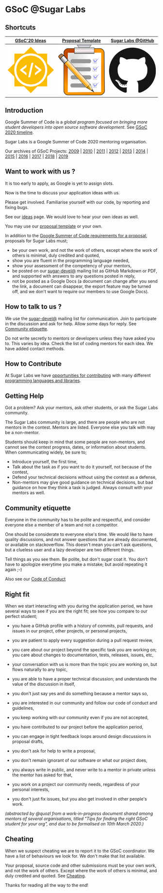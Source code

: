 # GSoC @Sugar Labs

## Shortcuts

|[GSoC'20 Ideas](Ideas-2020.md)| [Proposal Template](Template.md) | [Sugar Labs @GitHub](https://github.com/sugarlabs) |
|:-------------------------:|----------------------|----------------------|
|<a href="Ideas-2020.md">![](assets/gsoc-square.png)</a> | <a href="Template.md">![](assets/template.png)</a> | <a href="https://github.com/sugarlabs">![](assets/github.png)</a> |


## Introduction
Google Summer of Code is a *global program focused on bringing
more student developers into open source software development*.
See [GSoC 2020
timeline](https://developers.google.com/open-source/gsoc/timeline?hl=vi).

Sugar Labs is a Google Summer of Code 2020 mentoring organisation.

Our archives of GSoC Projects:
[2009](https://wiki.sugarlabs.org/go/Summer_of_Code/2009) |
[2010](https://wiki.sugarlabs.org/go/Summer_of_Code/2010) |
[2011](https://wiki.sugarlabs.org/go/Summer_of_Code/2011) |
[2012](https://wiki.sugarlabs.org/go/Summer_of_Code/2012) |
[2013](https://wiki.sugarlabs.org/go/Summer_of_Code/2013) |
[2014](https://wiki.sugarlabs.org/go/Summer_of_Code/2014) |
[2015](https://wiki.sugarlabs.org/go/Summer_of_Code/2015) |
[2016](https://wiki.sugarlabs.org/go/Summer_of_Code/2016) |
[2017](https://wiki.sugarlabs.org/go/Summer_of_Code/2017) |
[2018](https://wiki.sugarlabs.org/go/Summer_of_Code/2018) |
[2019](Ideas-2019.md)

## Want to work with us ?
It is too early to apply, as Google is yet to assign slots.

Now is the time to discuss your application ideas with us.

Please get involved.  Familiarise
yourself with our code, by reporting and fixing bugs.

See our [ideas](Ideas-2020.md) page.  We would love to hear
your own ideas as well.

You may use our [proposal template](Template.md) or your own.

In addition to the [Google Summer of Code requirements for a proposal](https://google.github.io/gsocguides/student/writing-a-proposal), proposals for Sugar Labs must;

* be your own work, and not the work of others, except where the work of others is minimal, duly credited and quoted,
* show you are fluent in the programming language needed,
* show your assessment of the competency of your mentors,
* be posted on our [sugar-devel@](http://lists.sugarlabs.org/listinfo/sugar-devel) mailing list as GitHub Markdown or PDF, and supported with answers to any questions posted in reply,
* not be posted as a Google Docs (a document can change after you send the link, a document can disappear, the export feature may be turned off, and we don't want to require our members to use Google Docs).

## How to talk to us ?
We use the
[sugar-devel@](http://lists.sugarlabs.org/listinfo/sugar-devel)
mailing list for communication. Join to participate in the discussion
and ask for help.  Allow some days for reply.  See
[Community etiquette](https://github.com/sugarlabs/GSoC#community-etiquette).

Do not write secretly to mentors or developers unless they have asked
you to.  This varies by idea.  Check the list of coding mentors for
each idea.  We have added contact methods.

## How to Contribute

At Sugar Labs we have
[opportunities for contributing](https://github.com/sugarlabs/sugar-docs/blob/master/src/contributing.md)
with many different
[programming languages and libraries](https://github.com/sugarlabs/sugar-docs/blob/master/src/languages.md).

## Getting Help
Got a problem? Ask your mentors, ask other students, or ask the
Sugar Labs community.

The Sugar Labs community is large, and there are people who are
not mentors in the contest. Mentors are listed. Everyone else
you talk with may be a non-mentor.

Students should keep in mind that some people are non-mentors,
and cannot see the contest progress, dates, or information
about students. When communicating widely, be sure to;
 - Introduce yourself, the first time,
 - Talk about the task as if you want to do it yourself, not
   because of the contest,
 - Defend your technical decisions without using the contest as
   a defense,
 - Non-mentors may give good guidance on technical decisions,
   but bad guidance on how they think a task is judged. Always
   consult with your mentors as well.

## Community etiquette
Everyone in the community has to be polite and respectful, and
consider everyone else a member of a team and not a competitor.

One should be considerate to everyone else's time. We would like
to have quality discussions, and not answer questions that are
already documented, or available on stackoverflow. This doesn't
mean you can't ask questions, but a clueless user and a lazy
developer are two different things.

Tell things as you see them. Be polite, but don't sugar coat it.
You don't have to apologize everytime you make a mistake; but
avoid repeating it again ;-)

Also see our [Code of
Conduct](https://github.com/sugarlabs/sugar-docs/blob/master/src/CODE_OF_CONDUCT.md)

## Right fit

When we start interacting with you during the application period, we have several ways to see if you are the right fit; see how you compare to our perfect student;

* you have a GitHub profile with a history of commits, pull requests, and issues in our project, other projects, or personal projects,

* you are patient to apply every suggestion during a pull request review,

* you care about our project beyond the specific task you are working on; you care about changes to documentation, tests, releases, issues, etc,

* your conversation with us is more than the topic you are working on, but flows naturally to any topic,

* you are able to have a proper technical discussion; and understands the value of the discussion in itself,

* you don't just say yes and do something because a mentor says so,

* you are interested in our community and follow our code of conduct and guidelines,

* you keep working with our community even if you are not accepted,

* you have contributed to our project before the application period,

* you can engage in tight feedback loops around design discussions in proposal drafts,

* you don't ask for help to write a proposal,

* you don't remain ignorant of our software or what our project does,

* you always write in public, and never write to a mentor in private unless the mentor has asked for that,

* you work on a project our community needs, regardless of your personal interests,

* you don't just fix issues, but you also get involved in other people's work.

<i>(abstracted by @quozl from a work-in-progress document shared among mentors of several organisations, titled "Tips for finding the right GSoC student for your org", and due to be formalised on 10th March 2020.)</i>

## Cheating

When we suspect cheating we are to report it to the GSoC coordinator.  We have a list of behaviours we look for.  We don't make that list available.

Your proposal, source code and other submissions must be your own work, and not the work of others.  Except where the work of others is minimal, and duly credited and quoted.  See [Cheating](https://google.github.io/gsocguides/mentor/selecting-students-and-mentors#cheating-and-proposals-from-outer-space).

Thanks for reading all the way to the end!
